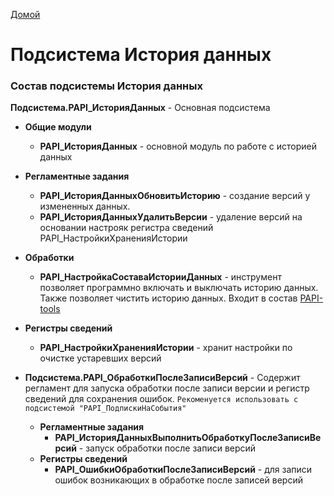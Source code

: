 [Домой](..)

# Подсиcтема История данных

### Состав подсистемы История данных

**Подсистема.PAPI_ИсторияДанных** - Основная подсистема

- **Общие модули**

  - **PAPI_ИсторияДанных** - основной модуль по работе с историей данных

- **Регламентные задания**

  - **PAPI_ИсторияДанныхОбновитьИсторию** - создание версий у измененных данных.
  - **PAPI_ИсторияДанныхУдалитьВерсии** - удаление версий на основании настрояк регистра сведений PAPI_НастройкиХраненияИстории

- **Обработки**

  - **PAPI_НастройкаСоставаИсторииДанных** - инструмент позволяет программно включать и выключать историю данных. Также позволяет чистить историю данных. Входит в состав [PAPI-tools](https://github.com/dsdred/PAPI-tools)

- **Регистры сведений**

  - **PAPI_НастройкиХраненияИстории** - хранит настройки по очистке устаревших версий

- **Подсистема.PAPI_ОбработкиПослеЗаписиВерсий** - Содержит регламент для запуска обработки после записи версии и регистр сведений для сохранения ошибок. `Рекоменуется использовать c подсистемой "PAPI_ПодпискиНаСобытия"`
  - **Регламентные задания**
    - **PAPI_ИсторияДанныхВыполнитьОбработкуПослеЗаписиВерсий** - запуск обработки после записи версий
  - **Регистры сведений**
    - **PAPI_ОшибкиОбработкиПослеЗаписиВерсий** - для записи ошибок возникающих в обработке после записей версий
